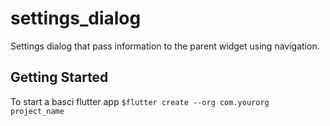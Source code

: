 # settings_dialog
Settings dialog that pass information to the parent widget using navigation.

## Getting Started

To start a basci flutter app 
``` $flutter create --org com.yourorg project_name ```
